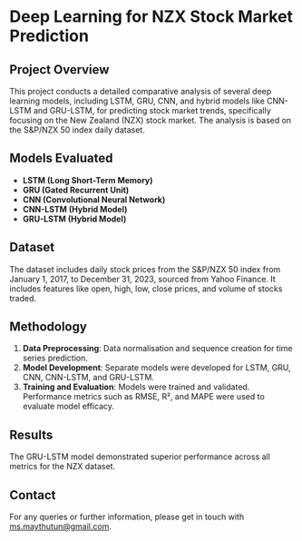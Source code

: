 # Deep Learning for NZX Stock Market Prediction

## Project Overview
This project conducts a detailed comparative analysis of several deep learning models, including LSTM, GRU, CNN, and hybrid models like CNN-LSTM and GRU-LSTM, for predicting stock market trends, specifically focusing on the New Zealand (NZX) stock market. The analysis is based on the S&P/NZX 50 index daily dataset.

## Models Evaluated
- **LSTM (Long Short-Term Memory)**
- **GRU (Gated Recurrent Unit)**
- **CNN (Convolutional Neural Network)**
- **CNN-LSTM (Hybrid Model)**
- **GRU-LSTM (Hybrid Model)**

## Dataset
The dataset includes daily stock prices from the S&P/NZX 50 index from January 1, 2017, to December 31, 2023, sourced from Yahoo Finance. It includes features like open, high, low, close prices, and volume of stocks traded.

## Methodology
1. **Data Preprocessing**: Data normalisation and sequence creation for time series prediction.
2. **Model Development**: Separate models were developed for LSTM, GRU, CNN, CNN-LSTM, and GRU-LSTM.
3. **Training and Evaluation**: Models were trained and validated. Performance metrics such as RMSE, R², and MAPE were used to evaluate model efficacy.

## Results
The GRU-LSTM model demonstrated superior performance across all metrics for the NZX dataset. 

## Contact
For any queries or further information, please get in touch with ms.maythutun@gmail.com. 
